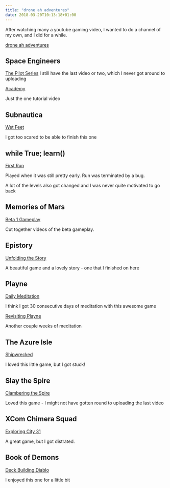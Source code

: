 ```yaml
---
title: "drone ah adventures"
date: 2018-03-20T10:13:18+01:00
---
```


After watching many a youtube gaming video, I wanted to do a channel of my own,
and I did for a while.

[drone ah adventures](https://www.youtube.com/@drone.ah-adventures)

## Space Engineers

[The Pilot Series](https://www.youtube.com/watch?v=GOqmD4lVTGM&list=PLQb-fOWHIdUzyM-bJllq3QpWdVGDBhC98&pp=gAQB)
I still have the last video or two, which I never got around to uploading

[Academy](https://www.youtube.com/watch?v=_075xAh0VNM&list=PLQb-fOWHIdUz61gNb9AJQrVfri4qZp0Jd&pp=gAQB)

Just the one tutorial video

## Subnautica

[Wet Feet](https://www.youtube.com/watch?v=xZmipiqFrYs&list=PLQb-fOWHIdUy4sWwpo8T68bm_kpiKlm-4&pp=gAQB)

I got too scared to be able to finish this one

## while True; learn()

[First Run](https://www.youtube.com/watch?v=PByyKwJ-ouY&list=PLQb-fOWHIdUxe7N6CETzEuUOT7YTljiOS&pp=gAQB)

Played when it was still pretty early. Run was terminated by a bug.

A lot of the levels also got changed and I was never quite motivated to go back

## Memories of Mars

[Beta 1 Gameplay](https://www.youtube.com/watch?v=2LIR0-AWW1I&list=PLQb-fOWHIdUzAMEOWsfxUmoWwV9Y4AjJn&pp=gAQB)

Cut together videos of the beta gameplay.

## Epistory

[Unfolding the Story](https://www.youtube.com/watch?v=KKUZZtMtFCk&list=PLQb-fOWHIdUyMfxpPKw7lYEcxK6KQGc8G&pp=gAQB)

A beautiful game and a lovely story - one that I finished on here

## Playne

[Daily Meditation](https://www.youtube.com/watch?v=Bb29g5tzE5Y&list=PLQb-fOWHIdUzLfpda98zPG2Em7sc-jMvE&pp=gAQB)

I think I got 30 consecutive days of meditation with this awesome game

[Revisiting Playne](https://www.youtube.com/watch?v=EnlL2XW3kEk&list=PLQb-fOWHIdUwkwvzkfSwJYB-uZ89nCqsf&pp=gAQB)

Another couple weeks of meditation

## The Azure Isle

[Shipwrecked](https://www.youtube.com/watch?v=hxzlaGvhM-c&list=PLQb-fOWHIdUzEMftIdH-weiRSu6bnEVik&pp=gAQB)

I loved this little game, but I got stuck!

## Slay the Spire

[Clambering the Spire](https://www.youtube.com/watch?v=KJhu7fEZ46I&list=PLQb-fOWHIdUz5SSCcnkbkwb1Yl0FrNc0Z&pp=gAQB)

Loved this game - I might not have gotten round to uploading the last video

## XCom Chimera Squad

[Exploring City 31](https://www.youtube.com/watch?v=YFa1PxCbdJ0&list=PLQb-fOWHIdUy1_V5sOrJVmSDCT6JwYw2o&pp=gAQB0gcJCWMEOCosWNin)

A great game, but I got distrated.

## Book of Demons

[Deck Building Diablo](https://www.youtube.com/watch?v=QFY9zYwrUSg&list=PLQb-fOWHIdUyWIwxTOUK_XiUY3_N3D0W1&pp=gAQB)

I enjoyed this one for a little bit
